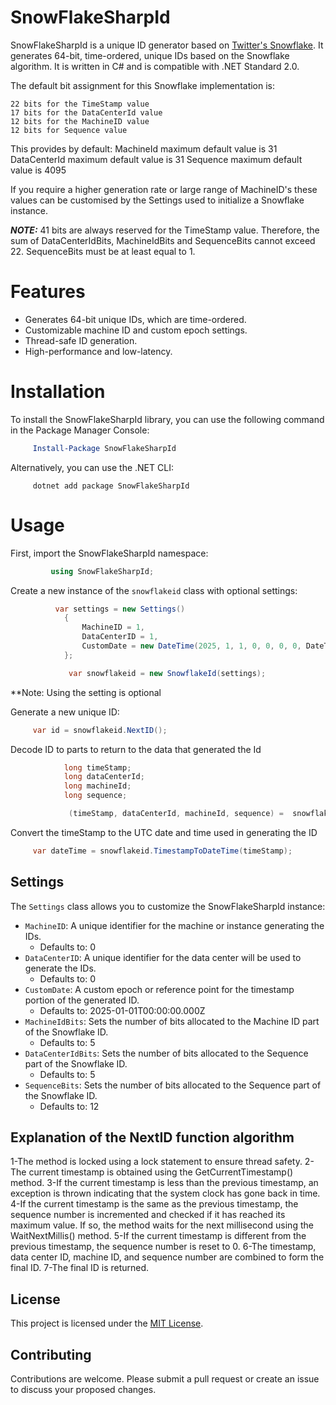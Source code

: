 # SnowFlakeSharpId
SnowFlakeSharpId is a unique ID generator based on [Twitter's Snowflake](https://blog.twitter.com/engineering/en_us/a/2010/announcing-snowflake "Twitter Snowflake Blog"). It generates 64-bit, time-ordered, unique IDs based on the Snowflake algorithm. It is written in C# and is compatible with .NET Standard 2.0.

The default bit assignment for this Snowflake implementation is:
```
22 bits for the TimeStamp value
17 bits for the DataCenterId value
12 bits for the MachineID value
12 bits for Sequence value
```

This provides by default:
MachineId maximum default value is 31
DataCenterId maximum default value is 31
Sequence maximum default value is 4095

If you require a higher generation rate or large range of MachineID's these values can be customised by the Settings used to initialize a Snowflake instance.

**_NOTE:_** 41 bits are always reserved for the TimeStamp value. Therefore, the sum of DataCenterIdBits, MachineIdBits and SequenceBits cannot exceed 22. SequenceBits must be at least equal to 1.

# Features

 - Generates 64-bit unique IDs, which are time-ordered.
 - Customizable machine ID and custom epoch settings.
 - Thread-safe ID generation.
 - High-performance and low-latency.

# Installation

To install the SnowFlakeSharpId library, you can use the following command in the Package Manager Console:
```powershell
     Install-Package SnowFlakeSharpId
```
Alternatively, you can use the .NET CLI:
```
     dotnet add package SnowFlakeSharpId
```

# Usage

First, import the SnowFlakeSharpId namespace:
```csharp
         using SnowFlakeSharpId;
```

Create a new instance of the `snowflakeid` class with optional settings:

```csharp
          var settings = new Settings()
            {
                MachineID = 1,
                DataCenterID = 1,
                CustomDate = new DateTime(2025, 1, 1, 0, 0, 0, 0, DateTimeKind.Utc),
            };

             var snowflakeid = new SnowflakeId(settings);
```
 **Note: Using the setting is optional

Generate a new unique ID:

```csharp
     var id = snowflakeid.NextID();
```

 Decode ID to parts to return to the data that generated the Id
```csharp
            long timeStamp;
            long dataCenterId;
            long machineId;
            long sequence;

             (timeStamp, dataCenterId, machineId, sequence) =  snowflakeid.DecodeID(id);
```

Convert the timeStamp to the UTC date and time used in generating the ID
```csharp
     var dateTime = snowflakeid.TimestampToDateTime(timeStamp);
```

## Settings

The `Settings` class allows you to customize the SnowFlakeSharpId instance:

-   `MachineID`: A unique identifier for the machine or instance generating the IDs.
	- Defaults to: 0
-   `DataCenterID`: A unique identifier for the data center will be used to generate the IDs.
	- Defaults to: 0
-   `CustomDate`: A custom epoch or reference point for the timestamp portion of the generated ID.
	- Defaults to: 2025-01-01T00:00:00.000Z
- `MachineIdBits`: Sets the number of bits allocated to the Machine ID part of the Snowflake ID.
	- Defaults to: 5
- `DataCenterIdBits`: Sets the number of bits allocated to the Sequence part of the Snowflake ID.
	- Defaults to: 5
- `SequenceBits`: Sets the number of bits allocated to the Sequence part of the Snowflake ID.
	- Defaults to: 12


## Explanation of the NextID function algorithm
  
1-The method is locked using a lock statement to ensure thread safety.
2-The current timestamp is obtained using the GetCurrentTimestamp() method.
3-If the current timestamp is less than the previous timestamp, an exception is thrown indicating that the system clock has gone back in time.
4-If the current timestamp is the same as the previous timestamp, the sequence number is incremented and checked if it has reached its maximum value. If so, the method waits for the next millisecond using the WaitNextMillis() method.
5-If the current timestamp is different from the previous timestamp, the sequence number is reset to 0.
6-The timestamp, data center ID, machine ID, and sequence number are combined to form the final ID.
7-The final ID is returned.

## License

This project is licensed under the [MIT License](https://github.com/AdrianoAraujoSantos/SnowFlakeSharpId/blob/master/LICENSE.txt).
## Contributing

Contributions are welcome. Please submit a pull request or create an issue to discuss your proposed changes.

